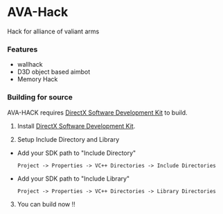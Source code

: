 # AVA-Hack

Hack for alliance of valiant arms

### Features
  - wallhack
  - D3D object based aimbot
  - Memory Hack
  
### Building for source

AVA-HACK requires [DirectX Software Development Kit](https://www.microsoft.com/en-us/download/details.aspx?id=6812) to build.

1. Install [DirectX Software Development Kit](https://www.microsoft.com/en-us/download/details.aspx?id=6812).

2. Setup Include Directory and Library
* Add your SDK path to "Include Directory"
    ```
    Project -> Properties -> VC++ Directories -> Include Directories
    ```
* Add your SDK path to "Include Library"
    ```
    Project -> Properties -> VC++ Directories -> Library Directories
    ```
3. You can build now !!

